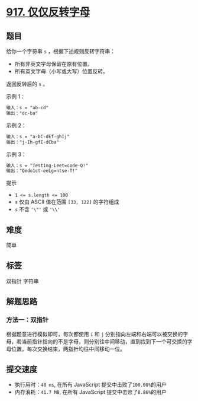 # [917. 仅仅反转字母](https://leetcode-cn.com/problems/reverse-only-letters/)

## 题目

给你一个字符串 `s` ，根据下述规则反转字符串：

- 所有非英文字母保留在原有位置。
- 所有英文字母（小写或大写）位置反转。

返回反转后的 `s` 。

示例 1：

```txt
输入：s = "ab-cd"
输出："dc-ba"
```

示例 2：

```txt
输入：s = "a-bC-dEf-ghIj"
输出："j-Ih-gfE-dCba"
```

示例 3：

```txt
输入：s = "Test1ng-Leet=code-Q!"
输出："Qedo1ct-eeLg=ntse-T!"
```

提示

- `1 <= s.length <= 100`
- `s` 仅由 ASCII 值在范围 `[33, 122]` 的字符组成
- `s` 不含 `'\"'` 或 `'\\'`

## 难度

简单

## 标签

双指针 字符串

## 解题思路

### 方法一：双指针

根据题意进行模拟即可，每次都使用 `i` 和 `j` 分别指向左端和右端可以被交换的字母，若当前指针指向的不是字母，则分别往中间移动，直到找到下一个可交换的字母位置，每次交换结束，两指针均往中间移动一位。

## 提交速度

- 执行用时：`48 ms`, 在所有 JavaScript 提交中击败了`100.00%`的用户
- 内存消耗：`41.7 MB`, 在所有 JavaScript 提交中击败了`8.86%`的用户
